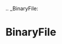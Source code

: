 [//]: # (THE CONTENT BELOW IS GENERATED. DO NOT EDIT.)
.. _BinaryFile:

# BinaryFile
[//]: # (ADD YOUR NOTES BELOW. THESE WILL BE PICKED EVERY TIME THE DOCS ARE REGENERATED. //end)
